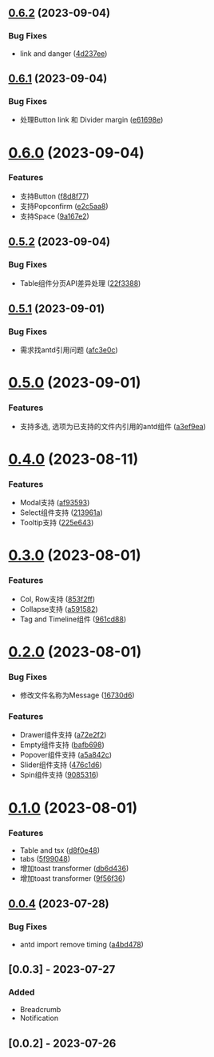 

## [0.6.2](https://github.com/lili21/semi-codemod/compare/0.6.1...0.6.2) (2023-09-04)


### Bug Fixes

* link and danger ([4d237ee](https://github.com/lili21/semi-codemod/commit/4d237ee6ebf8a50e9790b698ecaa0f0049d4d6d1))

## [0.6.1](https://github.com/lili21/semi-codemod/compare/0.6.0...0.6.1) (2023-09-04)


### Bug Fixes

* 处理Button link 和 Divider margin ([e61698e](https://github.com/lili21/semi-codemod/commit/e61698e3a9c67e36b74bb0215e3feec89b55988d))

# [0.6.0](https://github.com/lili21/semi-codemod/compare/0.5.2...0.6.0) (2023-09-04)


### Features

* 支持Button ([f8d8f77](https://github.com/lili21/semi-codemod/commit/f8d8f77fd26fdef5a254ba65b0eba9c12cfe826f))
* 支持Popconfirm ([e2c5aa8](https://github.com/lili21/semi-codemod/commit/e2c5aa8e1e946e6864b541cdf3f16dda7f515f2d))
* 支持Space ([9a167e2](https://github.com/lili21/semi-codemod/commit/9a167e25612cb17e509b7c584907069ca22d7c05))

## [0.5.2](https://github.com/lili21/semi-codemod/compare/0.5.1...0.5.2) (2023-09-04)


### Bug Fixes

* Table组件分页API差异处理 ([22f3388](https://github.com/lili21/semi-codemod/commit/22f3388d3a687f033b43e5780636c0e9f4fe1438))

## [0.5.1](https://github.com/lili21/semi-codemod/compare/0.5.0...0.5.1) (2023-09-01)


### Bug Fixes

* 需求找antd引用问题 ([afc3e0c](https://github.com/lili21/semi-codemod/commit/afc3e0c78450e3482a519dfc53774ed211f9f6e3))

# [0.5.0](https://github.com/lili21/semi-codemod/compare/0.4.0...0.5.0) (2023-09-01)


### Features

* 支持多选, 选项为已支持的文件内引用的antd组件 ([a3ef9ea](https://github.com/lili21/semi-codemod/commit/a3ef9ea462964a88a1b5c8250c6488507de68cee))

# [0.4.0](https://github.com/lili21/semi-codemod/compare/0.3.0...0.4.0) (2023-08-11)


### Features

* Modal支持 ([af93593](https://github.com/lili21/semi-codemod/commit/af93593a3acef32413c10dae89fc713ab4f7434f))
* Select组件支持 ([213961a](https://github.com/lili21/semi-codemod/commit/213961a8a40ae173a5dee59e30bd4a0b601deb1c))
* Tooltip支持 ([225e643](https://github.com/lili21/semi-codemod/commit/225e6430819c8df8e7c58af6c931520c83ee9752))

# [0.3.0](https://github.com/lili21/semi-codemod/compare/0.2.0...0.3.0) (2023-08-01)


### Features

* Col, Row支持 ([853f2ff](https://github.com/lili21/semi-codemod/commit/853f2fff50a86b618a2dd4b50be81cb3ddaeb854))
* Collapse支持 ([a591582](https://github.com/lili21/semi-codemod/commit/a59158215b6345fa1e1940150f530b0fda88cf43))
* Tag and Timeline组件 ([961cd88](https://github.com/lili21/semi-codemod/commit/961cd88bd59eccad16c23464d22ce6b7ab60a6a9))

# [0.2.0](https://github.com/lili21/semi-codemod/compare/0.1.0...0.2.0) (2023-08-01)


### Bug Fixes

* 修改文件名称为Message ([16730d6](https://github.com/lili21/semi-codemod/commit/16730d64d41463c1e3909cdd241eb159cd0e5744))


### Features

* Drawer组件支持 ([a72e2f2](https://github.com/lili21/semi-codemod/commit/a72e2f22fc9f89480f1c9e3320bcfd944354f097))
* Empty组件支持 ([bafb698](https://github.com/lili21/semi-codemod/commit/bafb698d43fe2c4bc3d38ed638d0447ed247d4c1))
* Popover组件支持 ([a5a842c](https://github.com/lili21/semi-codemod/commit/a5a842cc4a3e504142fc5c83b1d3d89be804f2c8))
* Slider组件支持 ([476c1d6](https://github.com/lili21/semi-codemod/commit/476c1d66f778cb7d4573587650861490b66b2911))
* Spin组件支持 ([9085316](https://github.com/lili21/semi-codemod/commit/908531638284304ea81ce9b9812fdc0e301f56e1))

# [0.1.0](https://github.com/lili21/semi-codemod/compare/0.0.4...0.1.0) (2023-08-01)


### Features

* Table and tsx ([d8f0e48](https://github.com/lili21/semi-codemod/commit/d8f0e4854a9b01ca96756950fb17ba5708d6981b))
* tabs ([5f99048](https://github.com/lili21/semi-codemod/commit/5f99048a04cde89e174b082c5471a74cea958a67))
* 增加toast transformer ([db6d436](https://github.com/lili21/semi-codemod/commit/db6d4360ca38f89c0c5dcd7f7bdeca7a65aa4cc3))
* 增加toast transformer ([9f56f36](https://github.com/lili21/semi-codemod/commit/9f56f3648b87620f55b9ad4ddd3283d6ccbfb660))

## [0.0.4](https://github.com/lili21/semi-codemod/compare/0.0.3...0.0.4) (2023-07-28)


### Bug Fixes

* antd import remove timing ([a4bd478](https://github.com/lili21/semi-codemod/commit/a4bd478f64865f2f9fb519d7b344bed6983a172a))


## [0.0.3] - 2023-07-27

### Added

- Breadcrumb
- Notification

## [0.0.2] - 2023-07-26